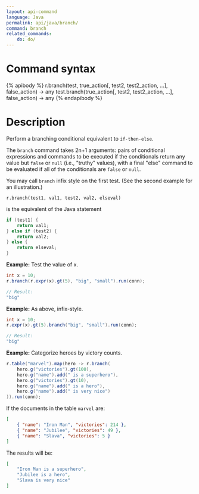 ```yaml
---
layout: api-command
language: Java
permalink: api/java/branch/
command: branch
related_commands:
    do: do/
---
```


# Command syntax #

{% apibody %}
r.branch(test, true_action[, test2, test2_action, ...], false_action) &rarr; any
test.branch(true_action[, test2, test2_action, ...], false_action) &rarr; any
{% endapibody %}

# Description #

Perform a branching conditional equivalent to `if-then-else`.

The `branch` command takes 2n+1 arguments: pairs of conditional expressions and commands to be executed if the conditionals return any value but `false` or `null` (i.e., "truthy" values), with a final "else" command to be evaluated if all of the conditionals are `false` or `null`.

<!-- break -->

You may call `branch` infix style on the first test. (See the second example for an illustration.)

```
r.branch(test1, val1, test2, val2, elseval)
```

is the equivalent of the Java statement

```java
if (test1) {
    return val1;
} else if (test2) {
    return val2;
} else {
    return elseval;
}
```

__Example:__ Test the value of x.

```java
int x = 10;
r.branch(r.expr(x).gt(5), "big", "small").run(conn);

// Result:
"big"
```

__Example:__ As above, infix-style.

```java
int x = 10;
r.expr(x).gt(5).branch("big", "small").run(conn);

// Result:
"big"
```

__Example:__ Categorize heroes by victory counts.

```java
r.table("marvel").map(hero -> r.branch(
    hero.g("victories").gt(100),
    hero.g("name").add(" is a superhero"),
    hero.g("victories").gt(10),
    hero.g("name").add(" is a hero"),
    hero.g("name").add(" is very nice")
)).run(conn);

```

If the documents in the table `marvel` are:

```json
[
    { "name": "Iron Man", "victories": 214 },
    { "name": "Jubilee", "victories": 49 },
    { "name": "Slava", "victories": 5 }
]
```

The results will be:

```json
[
    "Iron Man is a superhero",
    "Jubilee is a hero",
    "Slava is very nice"
]
```

